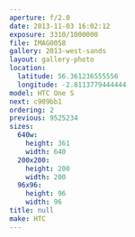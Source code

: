 ```yaml
---
aperture: f/2.0
date: 2013-11-03 16:02:12
exposure: 3310/1000000
file: IMAG0058
gallery: 2013-west-sands
layout: gallery-photo
location:
  latitude: 56.361236555556
  longitude: -2.8113779444444
model: HTC One S
next: c909bb1
ordering: 2
previous: 9525234
sizes:
  640w:
    height: 361
    width: 640
  200x200:
    height: 200
    width: 200
  96x96:
    height: 96
    width: 96
title: null
make: HTC
---
```

